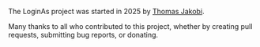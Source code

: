 The LoginAs project was started in 2025 by [Thomas
Jakobi](https://github.com/jako).

Many thanks to all who contributed to this project, whether by creating pull
requests, submitting bug reports, or donating.
